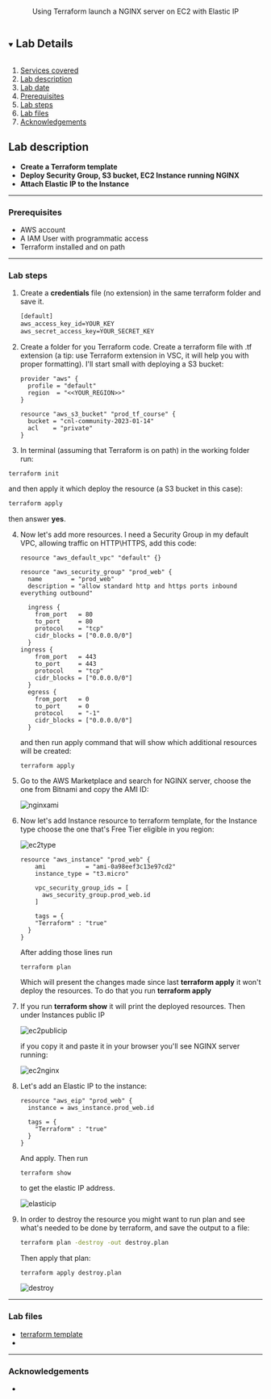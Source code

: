 <br />

<p align="center">
    Using Terraform launch a NGINX server on EC2 with Elastic IP 
  </p>
</p>

<details open="open">
  <summary><h2 style="display: inline-block">Lab Details</h2></summary>
  <ol>
    <li><a href="#services-covered">Services covered</a>
    <li><a href="#lab-description">Lab description</a></li>
    </li>
    <li><a href="#lab-date">Lab date</a></li>
    <li><a href="#prerequisites">Prerequisites</a></li>    
    <li><a href="#lab-steps">Lab steps</a></li>
    <li><a href="#lab-files">Lab files</a></li>
    <li><a href="#acknowledgements">Acknowledgements</a></li>
  </ol>
</details>



## Lab description


* **Create a Terraform template**
* **Deploy Security Group, S3 bucket, EC2 Instance running NGINX**
* **Attach Elastic IP to the Instance**



---

### Prerequisites
* AWS account
* A IAM User with programmatic access
* Terraform installed and on path

---

### Lab steps
1. Create a **credentials** file (no extension) in the same terraform folder and save it.

   ```tex
   [default]
   aws_access_key_id=YOUR_KEY
   aws_secret_access_key=YOUR_SECRET_KEY
   ```

2. Create a folder for you Terraform code. Create a terraform file with .tf extension (a tip: use Terraform extension in VSC, it will help you with proper formatting). I'll start small with deploying a S3 bucket:

   ```
   provider "aws" {
     profile = "default"
     region  = "<<YOUR_REGION>>"
   }
   
   resource "aws_s3_bucket" "prod_tf_course" {
     bucket = "cnl-community-2023-01-14"
     acl    = "private"
   }
   ```

3.  In terminal (assuming that Terraform is on path) in the working folder run:

   ```
   terraform init
   ```

   and then apply it which deploy the resource (a S3 bucket in this case):

   ```bash
   terraform apply
   ```

   then answer **yes**. 

4. Now let's add more resources. I need a Security Group in my default VPC, allowing traffic on HTTP\HTTPS, add this code:

   ```
   resource "aws_default_vpc" "default" {}
   
   resource "aws_security_group" "prod_web" {
     name        = "prod_web"
     description = "allow standard http and https ports inbound everything outbound"
   
     ingress {
       from_port   = 80
       to_port     = 80
       protocol    = "tcp"
       cidr_blocks = ["0.0.0.0/0"]
     }
   ingress {
       from_port   = 443
       to_port     = 443
       protocol    = "tcp"
       cidr_blocks = ["0.0.0.0/0"]
     }
     egress {
       from_port   = 0
       to_port     = 0
       protocol    = "-1"
       cidr_blocks = ["0.0.0.0/0"]
     }
   ```

   and then run apply command that will show which additional resources will be created:

   ```
   terraform apply
   ```

5. Go to the AWS Marketplace and search for NGINX server, choose the one from Bitnami and copy the AMI ID:

   ![nginxami](img/nginxami.jpg)

6. Now let's add Instance resource to terraform template, for the Instance type choose the one that's Free Tier eligible in you region:

   ![ec2type](img/ec2type.jpg)

   ```
   resource "aws_instance" "prod_web" {
       ami           = "ami-0a98eef3c13e97cd2"
       instance_type = "t3.micro"
   
       vpc_security_group_ids = [
         aws_security_group.prod_web.id
       ]
   
       tags = {
       "Terraform" : "true"
     }
   }
   ```

   After adding those lines run

   ```
   terraform plan
   ```

   Which will present the changes made since last **terraform apply** it won't deploy the resources. To do that you run **terraform apply**

7. If you run **terraform show** it will print the deployed resources. Then under Instances public IP

   ![ec2publicip](img/ec2publicip.jpg)

   if you copy it and paste it in your browser you'll see NGINX server running:

   ![ec2nginx](img/ec2nginx.jpg)

8. Let's add an Elastic IP to the instance:

   ```
   resource "aws_eip" "prod_web" {
     instance = aws_instance.prod_web.id
   
     tags = {
       "Terraform" : "true"
     }
   }
   ```

   And apply. Then run 

   ```
   terraform show
   ```

   to get the elastic IP address.

   ![elasticip](img/elasticip.jpg)

9. In order to destroy the resource you might want to run plan and see what's needed to be done by terraform, and save the output to a file:

   ```bash
   terraform plan -destroy -out destroy.plan
   ```

   Then apply that plan:

   ```bash
   terraform apply destroy.plan
   ```

   ![destroy](img/destroy.jpg)

   

---
### Lab files
* [terraform template](prod.tf)
* 


---

### Acknowledgements

* 


